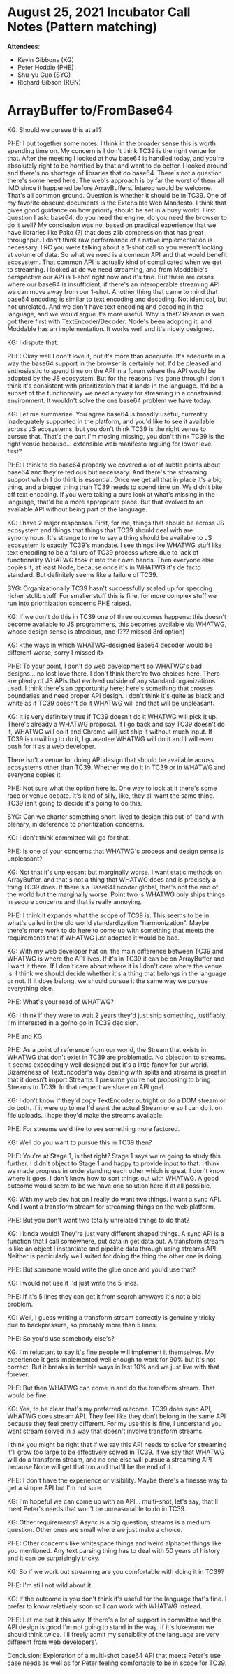 # August 25, 2021 Incubator Call Notes (Pattern matching)

**Attendees**:
- Kevin Gibbons (KG)
- Peter Hoddie (PHE)
- Shu-yu Guo (SYG)
- Richard Gibson (RGN)

# ArrayBuffer to/FromBase64

KG: Should we pursue this at all?

PHE: I put together some notes. I think in the broader sense this is worth spending time on. My concern is I don't think TC39 is the right venue for that. After the meeting I looked at how base64 is handled today, and you're absolutely right to be horrified by that and want to do better. I looked around and there's no shortage of libraries that do base64. There's not a question there's some need here. The web's approach is by far the worst of them all IMO since it happened before ArrayBuffers. Interop would be welcome. That's all common ground. Question is whether it should be in TC39. One of my favorite obscure documents is the Extensible Web Manifesto. I think that gives good guidance on how priority should be set in a busy world. First question I ask: base64, do you need the engine, do you need the browser to do it well? My conclusion was no, based on practical experience that we have libraries like Pako (?) that does zlib compression that has great throughput. I don't think raw performance of a native implementation is necessary. IIRC you were talking about a 1-shot call so you weren't looking at volume of data. So what we need is a common API and that would benefit ecosystem. That common API is actually kind of complicated when we get to streaming. I looked at do we need streaming, and from Moddable's perspective our API is 1-shot right now and it's fine. But there are cases where our base64 is insufficient; if there's an interoperable streaming API we can move away from our 1-shot. Another thing that came to mind that base64 encoding is similar to text encoding and decoding. Not identical, but not unrelated. And we don't have text encoding and decoding in the language, and we would argue it's more useful. Why is that? Reason is web got there first with TextEncoder/Decoder. Node's been adopting it, and Moddable has an implementation. It works well and it's nicely designed.

KG: I dispute that.

PHE: Okay well I don't love it, but it's more than adequate. It's adequate in a way the base64 support in the browser is certainly not. I'd be pleased and enthusiastic to spend time on the API in a forum where the API would be adopted by the JS ecosystem. But for the reasons I've gone through I don't think it's consistent with prioritization that it lands in the language. It'd be a subset of the functionality we need anyway for streaming in a constrained environment. It wouldn't solve the one base64 problem we have today.

KG: Let me summarize. You agree base64 is broadly useful, currently inadequately supported in the platform, and you'd like to see it available across JS ecosystems, but you don't think TC39 is the right venue to pursue that. That's the part I'm mosing missing, you don't think TC39 is the right venue because… extensible web manifesto arguing for lower level first?

PHE: I think to do base64 properly we covered a lot of subtle points about base64 and they're tedious but necessary. And there's the streaming support which I do think is essential. Once we get all that in place it's a big thing, and a bigger thing than TC39 needs to spend time on. We didn't bite off text encoding. If you were taking a pure look at what's missing in the language, that'd be a more appropriate place. But that evolved to an available API without being part of the language.

KG: I have 2 major responses. First, for me, things that should be across JS ecosystem and things that things that TC39 should deal with are synonymous. It's strange to me to say a thing should be available to JS ecosystem is exactly TC39's mandate. I see things like WHATWG stuff like text encoding to be a failure of TC39 process where due to lack of functionality WHATWG took it into their own hands. Then everyone else copies it, at least Node, because once it's in WHATWG it's de facto standard. But definitely seems like a failure of TC39.

SYG: Organizationally TC39 hasn't successfully scaled up for speccing richer stdlib stuff. For smaller stuff this is fine, for more complex stuff we run into prioritization concerns PHE raised.

KG: If we don't do this in TC39 one of three outcomes happens: this doesn't become available to JS programmers, this becomes available via WHATWG, whose design sense is atrocious, and (??? missed 3rd option)

KG: <the ways in which WHATWG-designed Base64 decoder would be different worse, sorry I missed it>

PHE: To your point, I don't do web development so WHATWG's bad designs… no lost love there. I don't think there're two choices here. There are plenty of JS APIs that evolved outside of any standard organizations used. I think there's an opportunity here: here's something that crosses boundaries and need proper API design. I don't think it's quite as black and white as if TC39 doesn't do it WHATWG will and that will be unpleasant.

KG: It is very definitely true if TC39 doesn't do it WHATWG will pick it up. There's already a WHATWG proposal. If I go back and say TC39 doesn't do it, WHATWG will do it and Chrome will just ship it without much input. If TC39 is unwilling to do it, I guarantee WHATWG will do it and I will even push for it as a web developer.

There isn't a venue for doing API design that should be available across ecosystems other than TC39. Whether we do it in TC39 or in WHATWG and everyone copies it.

PHE: Not sure what the option here is. One way to look at it there's some race or venue debate. It's kind of silly, like, they all want the same thing. TC39 isn't going to decide it's going to do this.

SYG: Can we charter something short-lived to design this out-of-band with plenary, in deference to prioritization concerns.

KG: I don't think committee will go for that.

PHE: Is one of your concerns that WHATWG's process and design sense is unpleasant?

KG: Not that it's unpleasant but marginally worse. I want static methods on ArrayBuffer, and that's not a thing that WHATWG does and is precisely a thing TC39 does. If there's a Base64Encoder global, that's not the end of the world but the marginally worse. Point two is WHATWG only ships things in secure concerns and that is really annoying.

PHE: I think it expands what the scope of TC39 is. This seems to be in what's called in the old world standardization "harmonization". Maybe there's more work to do here to come up with something that meets the requirements that if WHATWG just adopted it would be bad.

KG: With my web developer hat on, the main difference between TC39 and WHATWG is where the API lives. If it's in TC39 it can be on ArrayBuffer and I want it there. If I don't care about where it is I don't care where the venue is. I think we should decide whether it's a thing that belongs in the language or not. If it does belong, we should pursue it the same way we pursue everything else.

PHE: What's your read of WHATWG?

KG: I think if they were to wait 2 years they'd just ship something, justifiably. I'm interested in a go/no go in TC39 decision.

PHE and KG: <Discussing stream API design if it were to be done in WHATWG>

PHE: As a point of reference from our world, the Stream that exists in WHATWG that don't exist in TC39 are problematic. No objection to streams. It seems exceedingly well designed but it's a little fancy for our world. Bizarreness of TextEncoder's way dealing with splits and streams is great in that it doesn't import Streams. I presume you're not proposing to bring Streams to TC39. In that respect we share an API goal.

KG: I don't know if they'd copy TextEncoder outright or do a DOM stream or do both. If it were up to me I'd want the actual Stream one so I can do it on file uploads. I hope they'd make the streams available.

PHE: For streams we'd like to see something more factored.

KG: Well do you want to pursue this in TC39 then?

PHE: You're at Stage 1, is that right? Stage 1 says we're going to study this further. I didn't object to Stage 1 and happy to provide input to that. I think we made progress in understanding each other which is great. I don't know where it goes. I don't know how to sort things out with WHATWG. A good outcome would seem to be we have one solution here if at all possible.

KG: With my web dev hat on I really do want two things. I want a sync API. And I want a transform stream for streaming things on the web platform.

PHE: But you don't want two totally unrelated things to do that?

KG: I kinda would! They're just very different shaped things. A sync API is a function that I call somewhere, put data in get data out. A transform stream is like an object I instantiate and pipeline data through using streams API. Neither is particularly well suited for doing the thing the other one is doing.

PHE: But someone would write the glue once and you'd use that?

KG: I would not use it I'd just write the 5 lines.

PHE: If it's 5 lines they can get it from search anyways it's not a big problem.

KG: Well, I guess writing a transform stream correctly is genuinely tricky due to backpressure, so probably more than 5 lines.

PHE: So you'd use somebody else's?

KG: I'm reluctant to say it's fine people will implement it themselves. My experience it gets implemented well enough to work for 90% but it's not correct. But it breaks in terrible ways in last 10% and we just live with that forever.

PHE: But then WHATWG can come in and do the transform stream. That would be fine.

KG: Yes, to be clear that's my preferred outcome. TC39 does sync API, WHATWG does stream API. They feel like they don't belong in the same API because they feel pretty different. For my use this is fine, I understand you want stream solved in a way that doesn't involve transform streams.

I think you might be right that if we say this API needs to solve for streaming it'll grow too large to be effectively solved in TC39. If we say that WHATWG will do a transform stream, and no one else will pursue a streaming API because Node will get that too and that'll be the end of it.

PHE: I don't have the experience or visibility. Maybe there's a finesse way to get a simple API but I'm not sure.

KG: I'm hopeful we can come up with an API… multi-shot, let's say, that'll meet Peter's needs that won't be unreasonable to do in TC39.

KG: Other requirements? Async is a big question, streams is a medium question. Other ones are small where we just make a choice.

PHE: Other concerns like whitespace things and weird alphabet things like you mentioned. Any text parsing thing has to deal with 50 years of history and it can be surprisingly tricky.

KG: So if we work out streaming are you comfortable with doing it in TC39?

PHE: I'm still not wild about it.

KG: If the outcome is you don't think it's useful for the language that's fine. I prefer to know relatively soon so I can work with WHATWG instead.

PHE: Let me put it this way. If there's a lot of support in committee and the API design is good I'm not going to stand in the way. If it's lukewarm we should think twice. I'll freely admit my sensibility of the language are very different from web developers'.

Conclusion: Exploration of a multi-shot base64 API that meets Peter's use case needs as well as for Peter feeling comfortable to be in scope for TC39.
